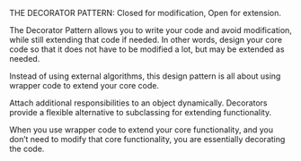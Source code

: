 THE DECORATOR PATTERN: Closed for modification, Open for extension. 

The Decorator Pattern allows you to write your code and avoid modification, while still
extending that code if needed. In other words, design your core code so that it does not have to be
modified a lot, but may be extended as needed.

Instead of using external algorithms, this design pattern is all about using wrapper code to
extend your core code.

Attach additional responsibilities to an object dynamically. Decorators
provide a flexible alternative to subclassing for extending functionality.

When you use wrapper code to extend your core
functionality, and you don’t need to modify that core functionality, you are
essentially decorating the code.
